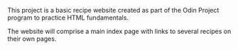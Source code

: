 This project is a basic recipe website created as part of the Odin Project program to practice HTML fundamentals.

The website will comprise a main index page with links to several recipes on their own pages.